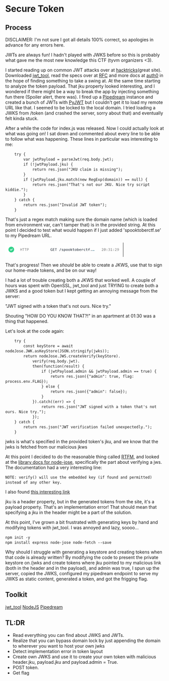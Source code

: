 # Secure Token #

## Process ##

DISCLAIMER: I'm not sure I got all details 100% correct, so apologies in advance for any errors here.

JWTs are always fun! I hadn't played with JWKS before so this is probably what gave me the most new knowledge this CTF
(tyvm organizers <3).

I started reading up on common JWT attacks over at 
[hacktricks](https://book.hacktricks.xyz/pentesting-web/hacking-jwt-json-web-tokens)(great site). Downloaded 
[jwt_tool](https://github.com/ticarpi/jwt_tool/wiki), read the specs over at 
[RFC](https://www.rfc-editor.org/rfc/rfc7517) and more docs at 
[auth0](https://auth0.com/docs/secure/tokens/json-web-tokens/json-web-key-sets) in the hope of finding something to take 
a swing at. At the same time starting to analyze the token payload. That jku property looked interesting, and I wondered 
if there might be a way to break the app by injecting something fun there (Spoiler alert, there was). I fired up a 
[Pipedream](https://pipedream.com) instance and created a bunch of JWTs with 
[PyJWT](https://pyjwt.readthedocs.io/en/latest/) but I couldn't get it to load my remote URL like that. I seemed to be 
locked to the local domain. I tried loading a JWKS from /token (and crashed the server, sorry about that) and eventually 
felt kinda stuck.

After a while the code for index.js was released. Now I could actually look at what was going on! I sat down and 
commented about every line to be able to follow what was happening. These lines in particular was interesting to me:
```
    try {
        var jwtPayload = parseJwt(req.body.jwt);
        if (!jwtPayload.jku) {
            return res.json("JKU claim is missing");
        }
        if (jwtPayload.jku.match(new RegExp(domain)) == null) {
            return res.json("That's not our JKU. Nice try script kiddie.");
        }
    } catch {
        return res.json("Invalid JWT token");
    }
```

That's just a regex match making sure the domain name (which is loaded from environment var, can't tamper that) is in 
the provided string. At this point I decided to test what would happen if I just added 'spooktoberctf.se' to my 
Pipedream URL. 

![Pipedream Request](get_req.png "Remote call!")

That's progress! Then we _should_ be able to create a JKWS, use that to sign our home-made tokens, and be on our way!

I had a lot of trouble creating both a JKWS that worked well. A couple of hours was spent with OpenSSL, jwt_tool and 
just TRYING to create both a JWKS and a good token but I kept getting an annoying message from the server:

"JWT signed with a token that's not ours. Nice try."

Shouting "HOW DO YOU KNOW THAT?!" in an apartment at 01:30 was a thing that happened.

Let's look at the code again:

```
    try {
        const keyStore = await nodeJose.JWK.asKeyStore(JSON.stringify(jwks));
        return nodeJose.JWS.createVerify(keyStore).
            verify(req.body.jwt).
            then(function(result) {
                if (jwtPayload.admin && jwtPayload.admin == true) {
                    return res.json({"admin": true, flag: process.env.FLAG});
                } else {
                    return res.json({"admin": false});
                }
            }).catch((err) => {
                return res.json("JWT signed with a token that's not ours. Nice try.");
            });
    } catch {
        return res.json("JWT verification failed unexpectedly.");
    }
```

jwks is what's specified in the provided token's jku, and we know that the jwks is fetched from our malicious jkws

At this point I decided to do the reasonable thing called [RTFM](https://en.wikipedia.org/wiki/RTFM), and looked at the
[library docs for node-jose](https://www.npmjs.com/package/node-jose#verifying-a-jws), specifically the part about 
verifying a jws. The documentation had a very interesting line:

```
NOTE: verify() will use the embedded key (if found and permitted) instead of any other key.
```

I also found [this interesting link](https://auth0.github.io/node-oauth2-jwt-bearer/interfaces/jwtheader.html#jku)

jku is a header property, but in the generated tokens from the site, it's a payload property. That's an implementation 
error! That should mean that specifying a jku in the header might be a part of the solution.

At this point, I've grown a bit frustrated with generating keys by hand and modifying tokens with jwt_tool. I was 
annoyed and lazy, soooo...


```
npm init -y
npm install express node-jose node-fetch --save
```

Why should I struggle with generating a keystore and creating tokens when that code is already written?
By modifying the code to present the private keystore on /jwks and create tokens where jku pointed to my malicious link
(both in the header and in the payload), and admin was true, I spun up the server, copied the JWKS, configured my 
pipedream endpoint to serve my JWKS as static content, generated a token, and got the frigging flag.


## Toolkit ##

[jwt_tool](https://github.com/ticarpi/jwt_tool/wiki)
[NodeJS](https://nodejs.org/en/)
[Pipedream](https://pipedream.com)

## TL:DR ##
- Read everything you can find about JWKS and JWTs.
- Realize that you can bypass domain lock by just appending the domain to wherever you want to host your own jwks
- Detect implementation error in token layout
- Create own JWKS and use it to create your own token with malicious header.jku, payload.jku and payload.admin = True.
- POST token.
- Get flag